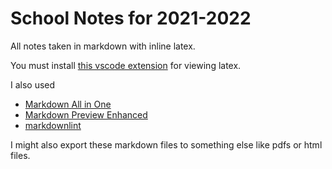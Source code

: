 # School Notes for 2021-2022

All notes taken in markdown with inline latex.

You must install [this vscode extension](https://marketplace.visualstudio.com/items?itemName=goessner.mdmath) for viewing latex.

I also used
- [Markdown All in One](https://marketplace.visualstudio.com/items?itemName=yzhang.markdown-all-in-one)
- [Markdown Preview Enhanced](https://marketplace.visualstudio.com/items?itemName=shd101wyy.markdown-preview-enhanced)
- [markdownlint](https://marketplace.visualstudio.com/items?itemName=DavidAnson.vscode-markdownlint)

I might also export these markdown files to something else like pdfs or html files.